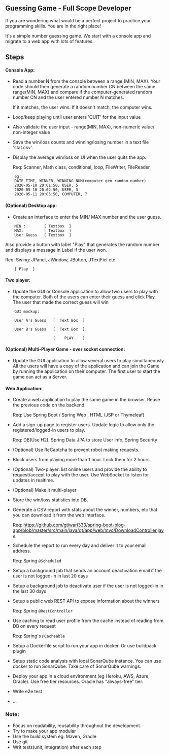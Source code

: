 
## Guessing Game - Full Scope Developer

If you are wondering what would be a perfect project to practice your programming skills. You are in the right place!

It's a simple number guessing game. We start with a console app and migrate to a web app with lots of features.

## Steps


#### Console App:

- Read a number N from the console between a range (MIN, MAX). Your code should then generate a random number CN between the same range(MIN, MAX) and compare if the computer-generated random number CN and the user entered number N matches.

    If it matches, the user wins. If it doesn't match, the computer wins.
   
- Loop/keep playing until user enters 'QUIT' for the input value

- Also validate the user input - range(MIN, MAX), non-numeric value/ non-integer value


- Save the win/loss counts and winning/losing number in a text file 'stat.csv'. 

- Display the average win/loss on UI when the user quits the app.

    Req: Scanner, Math class, conditional, loop, FileWriter, FileReader

```
    eg:
    DATE_TIME, WINNER, WINNING_NUM(computer gen random number)
    2020-05-10 20:01:50, USER, 5
    2020-05-10 20:02:50, USER, 3
    2020-05-11 20:05:50, COMPUTER, 7
```

#### (Optional) Desktop app:

- Create an interface to enter the MIN/ MAX number and the user guess.

```
    MIN :        [ Textbox  ]
    MAX:         [ Textbox  ]
    User Guess   [ Textbox  ]
```

Also provide a button with label "Play" that generates the random number and displays a message in Label if the user won.

Req: Swing: JPanel, JWindow, JButton, JTextFiel etc


```
    [ Play  ]
```


#### Two player:
- Update the GUI or Console application to allow two users to play with the computer. Both of the users can enter their guess and click Play. The user that made the correct guess will win

```
    GUI mockup:

    User A's Guess   [  Text Box  ]
    
    User B's Guess   [  Text Box  ]

                     [    PLAY    ]
```

#### (Optional) Multi-Player Game - over socket connection:
- Update the GUI application to allow several users to play simultaneously. All the users will have a copy of the application and can join the Game by running the application on their computer. The first user to start the game can act as a Server.

#### Web Application:

- Create a web application to play the same game in the browser. Reuse the previous code on the backend

    Req: Use Spring Boot / Spring Web , HTML (JSP or Thymeleaf)

- Add a sign-up page to register users. Update logic to allow only the registered/logged-in users to play. 
    
    Req: DB(Use H2), Spring Data JPA to store User info, Spring Security
 
- (Optional) Use ReCaptcha to prevent robot making requests.

- Block users from playing more than 1 hour. Lock them for 2 hours.

- (Optional) Two-player: list online users and provide the ability to request/accept to play with the user. Use WebSocket to listen for updates in realtime.

- (Optional) Make it multi-player

- Store the win/loss statistics into DB.

-  Generate a CSV report with stats about the winner, numbers, etc that you can download it from the web interface. 

    Req: https://github.com/gtiwari333/spring-boot-blog-app/blob/master/src/main/java/gt/app/web/mvc/DownloadController.java

-  Schedule the report to run every day and deliver it to your email address.

    Req: Spring `@Scheduled` 

-  Setup a background job that sends an account deactivation email if the user is not logged-in in last 20 days

-  Setup a background job to deactivate user if the user is not logged-in in the last 30 days

-  Setup a public web REST API to expose information about the winners

    Req: Spring `@RestController`

-  Use caching to read user profile from the cache instead of reading from DB on every request
    
    Req: Spring's `@Cacheable`

-  Setup a Dockerfile script to run your app in docker. Or use buildpack plugin

-  Setup static code analysis with local SonarQube instance. You can use docker to run SonarQube. Take care of SonarQube warnings.

-  Deploy your app in a cloud environment (eg Heroku, AWS, Azure, Oracle). Use free tier resources. Oracle has "always-free" tier.

- Write e2e test

- ...


### Note: 

- Focus on readability, reusability throughout the development.
- Try to make your app modular
- Use the build system eg: Maven, Gradle
- Use git
- Writ tests(unit, integration) after each step 
